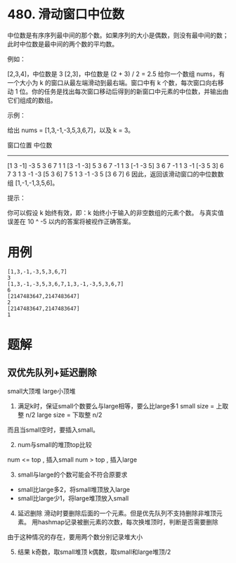 # 480. 滑动窗口中位数
中位数是有序序列最中间的那个数。如果序列的大小是偶数，则没有最中间的数；此时中位数是最中间的两个数的平均数。

例如：

[2,3,4]，中位数是 3
[2,3]，中位数是 (2 + 3) / 2 = 2.5
给你一个数组 nums，有一个大小为 k 的窗口从最左端滑动到最右端。窗口中有 k 个数，每次窗口向右移动 1 位。你的任务是找出每次窗口移动后得到的新窗口中元素的中位数，并输出由它们组成的数组。

 

示例：

给出 nums = [1,3,-1,-3,5,3,6,7]，以及 k = 3。

窗口位置                      中位数
---------------               -----
[1  3  -1] -3  5  3  6  7       1
 1 [3  -1  -3] 5  3  6  7      -1
 1  3 [-1  -3  5] 3  6  7      -1
 1  3  -1 [-3  5  3] 6  7       3
 1  3  -1  -3 [5  3  6] 7       5
 1  3  -1  -3  5 [3  6  7]      6
 因此，返回该滑动窗口的中位数数组 [1,-1,-1,3,5,6]。

 

提示：

你可以假设 k 始终有效，即：k 始终小于输入的非空数组的元素个数。
与真实值误差在 10 ^ -5 以内的答案将被视作正确答案。


# 用例
```
[1,3,-1,-3,5,3,6,7]
3
[1,3,-1,-3,5,3,6,7,1,3,-1,-3,5,3,6,7]
6
[2147483647,2147483647]
2
[2147483647,2147483647]
1
```


# 题解

## 双优先队列+延迟删除

small大顶堆
large小顶堆

1. 满足k时，保证small个数要么与large相等，要么比large多1
small size = 上取整 n/2
large size = 下取整 n/2

而且当small空时，要插入small。

2. num与small的堆顶top比较

num <= top , 插入small
num > top , 插入large

3. small与large的个数可能会不符合原要求
- small比large多2，将small堆顶放入large
- small比large少1，将large堆顶放入small

4. 延迟删除
滑动时要删除后面的一个元素。但是优先队列不支持删除非堆顶元素。
用hashmap记录被删元素的次数，每次换堆顶时，判断是否需要删除

由于这种情况的存在，要用两个数分别记录堆大小

5. 结果
k奇数，取small堆顶
k偶数，取small和large堆顶/2






